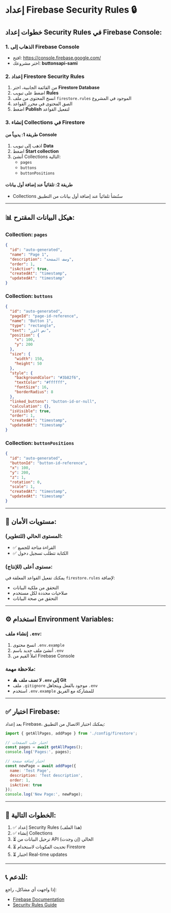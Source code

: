 # إعداد Firebase Security Rules 🔒

## خطوات إعداد Security Rules في Firebase Console:

### 1. الذهاب إلى Firebase Console
- افتح: https://console.firebase.google.com/
- اختر مشروعك: **buttonsapi-sami**

### 2. إعداد Firestore Security Rules
1. من القائمة الجانبية، اختر **Firestore Database**
2. اضغط على تبويب **Rules**
3. انسخ المحتوى من ملف `firestore.rules` الموجود في المشروع
4. الصق المحتوى في محرر القواعد
5. اضغط **Publish** لتفعيل القواعد

### 3. إنشاء Collections في Firestore

#### طريقة 1: يدوياً من Console
1. اذهب إلى تبويب **Data**
2. اضغط **Start collection**
3. أنشئ Collections التالية:
   - `pages`
   - `buttons`
   - `buttonPositions`

#### طريقة 2: تلقائياً عند إضافة أول بيانات
- Collections ستُنشأ تلقائياً عند إضافة أول بيانات من التطبيق

---

## 📊 هيكل البيانات المقترح:

### Collection: `pages`
```json
{
  "id": "auto-generated",
  "name": "Page 1",
  "description": "وصف الصفحة",
  "order": 1,
  "isActive": true,
  "createdAt": "timestamp",
  "updatedAt": "timestamp"
}
```

### Collection: `buttons`
```json
{
  "id": "auto-generated",
  "pageId": "page-id-reference",
  "name": "Button 1",
  "type": "rectangle",
  "text": "نص الزر",
  "position": {
    "x": 100,
    "y": 200
  },
  "size": {
    "width": 150,
    "height": 50
  },
  "style": {
    "backgroundColor": "#3b82f6",
    "textColor": "#ffffff",
    "fontSize": 16,
    "borderRadius": 8
  },
  "linked_buttons": "button-id-or-null",
  "calculation": {},
  "isVisible": true,
  "order": 1,
  "createdAt": "timestamp",
  "updatedAt": "timestamp"
}
```

### Collection: `buttonPositions`
```json
{
  "id": "auto-generated",
  "buttonId": "button-id-reference",
  "x": 100,
  "y": 200,
  "z": 1,
  "rotation": 0,
  "scale": 1,
  "createdAt": "timestamp",
  "updatedAt": "timestamp"
}
```

---

## 🔐 مستويات الأمان:

### المستوى الحالي (للتطوير):
- ✅ القراءة متاحة للجميع
- ✅ الكتابة تتطلب تسجيل دخول

### مستوى أعلى (للإنتاج):
يمكنك تفعيل القواعد المعلقة في `firestore.rules` لإضافة:
- التحقق من ملكية البيانات
- صلاحيات محددة لكل مستخدم
- التحقق من صحة البيانات

---

## ⚙️ استخدام Environment Variables:

### إنشاء ملف `.env`:
1. انسخ محتوى `.env.example`
2. أنشئ ملف جديد باسم `.env`
3. املأ القيم من Firebase Console

### ملاحظة مهمة:
- ⚠️ **لا تضف ملف `.env` إلى Git**
- ملف `.gitignore` موجود بالفعل ويتجاهل `.env`
- استخدم `.env.example` للمشاركة مع الفريق

---

## ✅ اختبار Firebase:

بعد إعداد Firebase، يمكنك اختبار الاتصال من التطبيق:

```javascript
import { getAllPages, addPage } from './config/firestore';

// اختبار جلب الصفحات
const pages = await getAllPages();
console.log('Pages:', pages);

// اختبار إضافة صفحة
const newPage = await addPage({
  name: 'Test Page',
  description: 'Test description',
  order: 1,
  isActive: true
});
console.log('New Page:', newPage);
```

---

## 🚀 الخطوات التالية:

1. ✅ إعداد Security Rules (هذا الملف)
2. ✅ إنشاء Collections
3. ⏳ ترحيل البيانات من API الحالي (إن وجدت)
4. ⏳ تحديث المكونات لاستخدام Firestore
5. ⏳ اختبار Real-time updates

---

## 📞 للدعم:
إذا واجهت أي مشاكل، راجع:
- [Firebase Documentation](https://firebase.google.com/docs/firestore)
- [Security Rules Guide](https://firebase.google.com/docs/firestore/security/get-started)

